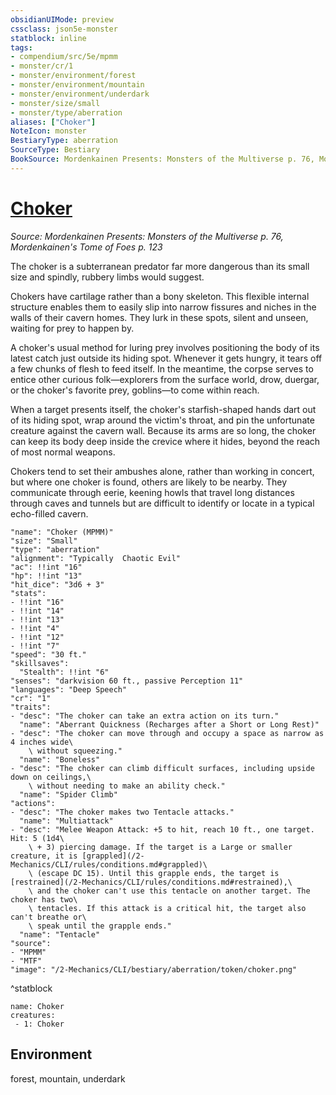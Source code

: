 ```yaml
---
obsidianUIMode: preview
cssclass: json5e-monster
statblock: inline
tags:
- compendium/src/5e/mpmm
- monster/cr/1
- monster/environment/forest
- monster/environment/mountain
- monster/environment/underdark
- monster/size/small
- monster/type/aberration
aliases: ["Choker"]
NoteIcon: monster
BestiaryType: aberration
SourceType: Bestiary
BookSource: Mordenkainen Presents: Monsters of the Multiverse p. 76, Mordenkainen's Tome of Foes p. 123
---
```

# [Choker](2-Mechanics/CLI/bestiary/aberration/choker-mpmm.md)
*Source: Mordenkainen Presents: Monsters of the Multiverse p. 76, Mordenkainen's Tome of Foes p. 123*  

The choker is a subterranean predator far more dangerous than its small size and spindly, rubbery limbs would suggest.

Chokers have cartilage rather than a bony skeleton. This flexible internal structure enables them to easily slip into narrow fissures and niches in the walls of their cavern homes. They lurk in these spots, silent and unseen, waiting for prey to happen by.

A choker's usual method for luring prey involves positioning the body of its latest catch just outside its hiding spot. Whenever it gets hungry, it tears off a few chunks of flesh to feed itself. In the meantime, the corpse serves to entice other curious folk—explorers from the surface world, drow, duergar, or the choker's favorite prey, goblins—to come within reach.

When a target presents itself, the choker's starfish-shaped hands dart out of its hiding spot, wrap around the victim's throat, and pin the unfortunate creature against the cavern wall. Because its arms are so long, the choker can keep its body deep inside the crevice where it hides, beyond the reach of most normal weapons.

Chokers tend to set their ambushes alone, rather than working in concert, but where one choker is found, others are likely to be nearby. They communicate through eerie, keening howls that travel long distances through caves and tunnels but are difficult to identify or locate in a typical echo-filled cavern.

```statblock
"name": "Choker (MPMM)"
"size": "Small"
"type": "aberration"
"alignment": "Typically  Chaotic Evil"
"ac": !!int "16"
"hp": !!int "13"
"hit_dice": "3d6 + 3"
"stats":
- !!int "16"
- !!int "14"
- !!int "13"
- !!int "4"
- !!int "12"
- !!int "7"
"speed": "30 ft."
"skillsaves":
  "Stealth": !!int "6"
"senses": "darkvision 60 ft., passive Perception 11"
"languages": "Deep Speech"
"cr": "1"
"traits":
- "desc": "The choker can take an extra action on its turn."
  "name": "Aberrant Quickness (Recharges after a Short or Long Rest)"
- "desc": "The choker can move through and occupy a space as narrow as 4 inches wide\
    \ without squeezing."
  "name": "Boneless"
- "desc": "The choker can climb difficult surfaces, including upside down on ceilings,\
    \ without needing to make an ability check."
  "name": "Spider Climb"
"actions":
- "desc": "The choker makes two Tentacle attacks."
  "name": "Multiattack"
- "desc": "Melee Weapon Attack: +5 to hit, reach 10 ft., one target. Hit: 5 (1d4\
    \ + 3) piercing damage. If the target is a Large or smaller creature, it is [grappled](/2-Mechanics/CLI/rules/conditions.md#grappled)\
    \ (escape DC 15). Until this grapple ends, the target is [restrained](/2-Mechanics/CLI/rules/conditions.md#restrained),\
    \ and the choker can't use this tentacle on another target. The choker has two\
    \ tentacles. If this attack is a critical hit, the target also can't breathe or\
    \ speak until the grapple ends."
  "name": "Tentacle"
"source":
- "MPMM"
- "MTF"
"image": "/2-Mechanics/CLI/bestiary/aberration/token/choker.png"
```
^statblock

```encounter-table
name: Choker
creatures:
 - 1: Choker
```

## Environment

forest, mountain, underdark